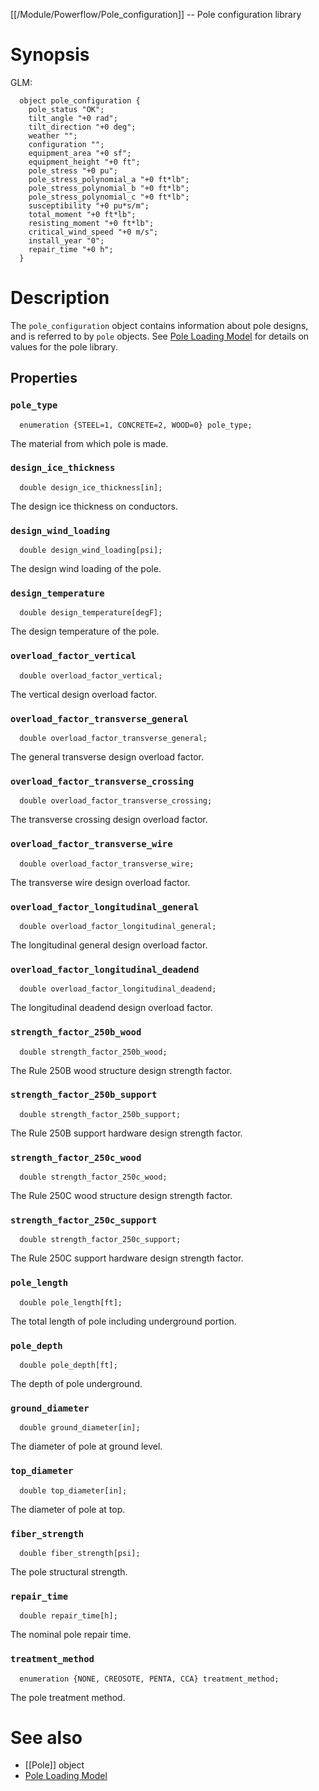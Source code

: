 [[/Module/Powerflow/Pole_configuration]] -- Pole configuration library

# Synopsis
GLM:
~~~
  object pole_configuration {
    pole_status "OK";
    tilt_angle "+0 rad";
    tilt_direction "+0 deg";
    weather "";
    configuration "";
    equipment_area "+0 sf";
    equipment_height "+0 ft";
    pole_stress "+0 pu";
    pole_stress_polynomial_a "+0 ft*lb";
    pole_stress_polynomial_b "+0 ft*lb";
    pole_stress_polynomial_c "+0 ft*lb";
    susceptibility "+0 pu*s/m";
    total_moment "+0 ft*lb";
    resisting_moment "+0 ft*lb";
    critical_wind_speed "+0 m/s";
    install_year "0";
    repair_time "+0 h";
  }
~~~

# Description

The `pole_configuration` object contains information about pole designs, and is referred to by `pole` objects.  See [Pole Loading Model](https://github.com/dchassin/gridlabd/raw/grip/powerflow/docs/pole_loading.pdf) for details on values for the pole library.

## Properties

### `pole_type`
~~~
  enumeration {STEEL=1, CONCRETE=2, WOOD=0} pole_type; 
~~~

The material from which pole is made.

### `design_ice_thickness`
~~~
  double design_ice_thickness[in]; 
~~~

The design ice thickness on conductors.

### `design_wind_loading`
~~~
  double design_wind_loading[psi]; 
~~~

The design wind loading of the pole.

### `design_temperature`
~~~
  double design_temperature[degF]; 
~~~

The design temperature of the pole.

### `overload_factor_vertical`
~~~
  double overload_factor_vertical; 
~~~

The vertical design overload factor.

### `overload_factor_transverse_general`
~~~
  double overload_factor_transverse_general; 
~~~

The general transverse design overload factor.

### `overload_factor_transverse_crossing`
~~~
  double overload_factor_transverse_crossing; 
~~~

The transverse crossing design overload factor.

### `overload_factor_transverse_wire`
~~~
  double overload_factor_transverse_wire; 
~~~

The transverse wire design overload factor.

### `overload_factor_longitudinal_general`
~~~
  double overload_factor_longitudinal_general; 
~~~

The longitudinal general design overload factor.

### `overload_factor_longitudinal_deadend`
~~~
  double overload_factor_longitudinal_deadend; 
~~~

The longitudinal deadend design overload factor.

### `strength_factor_250b_wood`
~~~
  double strength_factor_250b_wood; 
~~~

The Rule 250B wood structure design strength factor.

### `strength_factor_250b_support`
~~~
  double strength_factor_250b_support; 
~~~

The Rule 250B support hardware design strength factor.

### `strength_factor_250c_wood`
~~~
  double strength_factor_250c_wood; 
~~~

The Rule 250C wood structure design strength factor.

### `strength_factor_250c_support`
~~~
  double strength_factor_250c_support;
~~~

The Rule 250C support hardware design strength factor.

### `pole_length`
~~~
  double pole_length[ft]; 
~~~

The total length of pole including underground portion.

### `pole_depth`
~~~
  double pole_depth[ft]; 
~~~

The depth of pole underground.

### `ground_diameter`
~~~
  double ground_diameter[in]; 
~~~

The diameter of pole at ground level.

### `top_diameter`
~~~
  double top_diameter[in]; 
~~~

The diameter of pole at top.

### `fiber_strength`
~~~
  double fiber_strength[psi]; 
~~~

The pole structural strength.

### `repair_time`
~~~
  double repair_time[h]; 
~~~

The nominal pole repair time.

### `treatment_method`
~~~
  enumeration {NONE, CREOSOTE, PENTA, CCA} treatment_method; 
~~~

The pole treatment method.

# See also

* [[Pole]] object
* [Pole Loading Model](https://github.com/dchassin/gridlabd/raw/grip/powerflow/docs/pole_loading.pdf)
